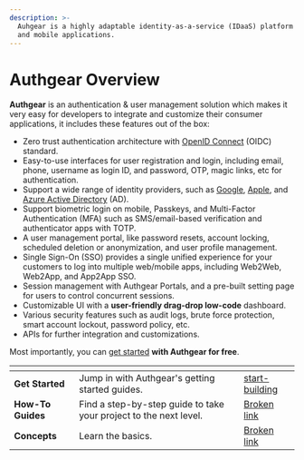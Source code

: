 ```yaml
---
description: >-
  Auhgear is a highly adaptable identity-as-a-service (IDaaS) platform for web
  and mobile applications.
---
```


# Authgear Overview

**Authgear** is an authentication & user management solution which makes it very easy for developers to integrate and customize their consumer applications, it includes these features out of the box:

* Zero trust authentication architecture with [OpenID Connect](https://openid.net/developers/how-connect-works/) (OIDC) standard.
* Easy-to-use interfaces for user registration and login, including email, phone, username as login ID, and password, OTP, magic links, etc for authentication.
* Support a wide range of identity providers, such as [Google](https://developers.google.com/identity), [Apple](https://support.apple.com/en-gb/guide/deployment/depa64848f3a/web), and [Azure Active Directory](https://azure.microsoft.com/en-gb/products/active-directory/) (AD).
* Support biometric login on mobile, Passkeys, and Multi-Factor Authentication (MFA) such as SMS/email-based verification and authenticator apps with TOTP.
* A user management portal, like password resets, account locking, scheduled deletion or anonymization, and user profile management.
* Single Sign-On (SSO) provides a single unified experience for your customers to log into multiple web/mobile apps, including Web2Web, Web2App, and App2App SSO.
* Session management with Authgear Portals, and a pre-built setting page for users to control concurrent sessions.
* Customizable UI with a **user-friendly drag-drop low-code** dashboard.
* Various security features such as audit logs, brute force protection, smart account lockout, password policy, etc.
* APIs for further integration and customizations.

Most importantly, you can [get started](https://accounts.portal.authgear.com/signup) **with Authgear for free**.

<table data-view="cards"><thead><tr><th></th><th></th><th data-hidden data-card-target data-type="content-ref"></th></tr></thead><tbody><tr><td><strong>Get Started</strong></td><td>Jump in with Authgear's getting started guides.</td><td><a href="get-started/start-building/">start-building</a></td></tr><tr><td><strong>How-To Guides</strong></td><td>Find a step-by-step guide to take your project to the next level.</td><td><a href="broken-reference">Broken link</a></td></tr><tr><td><strong>Concepts</strong></td><td>Learn the basics.</td><td><a href="broken-reference">Broken link</a></td></tr></tbody></table>
